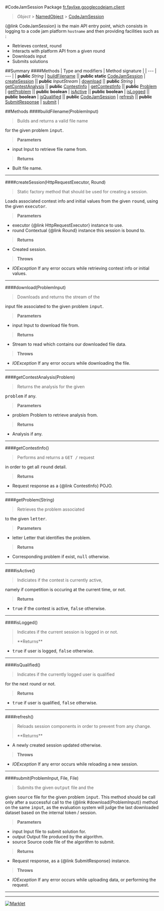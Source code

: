 #CodeJamSession
Package [fr.faylixe.googlecodejam.client](README.md)<br>

> *Object* > [NamedObject](common/NamedObject.md) > [CodeJamSession](CodeJamSession.md)

{@link CodeJamSession} is the main API entry point, which consists
 in logging to a code jam platform ``hostname`` and then providing
 facilities such as :
 <br>
 * Retrieves contest, round
 * Interacts with platform API from a given round
 * Downloads input
 * Submits solutions

##Summary
####Methods
| Type and modifiers | Method signature |
| --- | --- |
| **public** *String* | [buildFilename](#buildfilenameprobleminput) || **public static** [CodeJamSession](CodeJamSession.md) | [createSession](#createsessionhttprequestexecutor-round) || **public** *InputStream* | [download](#downloadprobleminput) || **public** *String* | [getContestAnalysis](#getcontestanalysisproblem) || **public** [ContestInfo](webservice/ContestInfo.md) | [getContestInfo](#getcontestinfo) || **public** [Problem](webservice/Problem.md) | [getProblem](#getproblemstring) || **public** **boolean** | [isActive](#isactive) || **public** **boolean** | [isLogged](#islogged) || **public** **boolean** | [isQualified](#isqualified) || **public** [CodeJamSession](CodeJamSession.md) | [refresh](#refresh) || **public** [SubmitResponse](webservice/SubmitResponse.md) | [submit](#submitprobleminput-file-file) |

##Methods
####buildFilename(ProblemInput)
> <p>Builds and returns a valid file name
 for the given problem <tt>input</tt>.</p>
> **Parameters**
* input Input to retrieve file name from.

> **Returns**
* Built file name.


---

####createSession(HttpRequestExecutor, Round)
> <p>Static factory method that should be used for creating a session.
 Loads associated contest info and initial values from the given
 <tt>round</tt>, using the given <tt>executor</tt>.</p>
> **Parameters**
* executor {@link HttpRequestExecutor} instance to use.
* round Contextual {@link Round} instance this session is bound to.

> **Returns**
* Created session.

> **Throws**
* *IOException* If any error occurs while retrieving contest info or initial values.


---

####download(ProblemInput)
> <p>Downloads and returns the stream of the
 input file associated to the given problem
 <tt>input</tt>.</p>
> **Parameters**
* input Input to download file from.

> **Returns**
* Stream to read which contains our downloaded file data.

> **Throws**
* *IOException* If any error occurs while downloading the file.


---

####getContestAnalysis(Problem)
> <p>Returns the analysis for the given
 <tt>problem</tt> if any.</p>
> **Parameters**
* problem Problem to retrieve analysis from.

> **Returns**
* Analysis if any.


---

####getContestInfo()
> <p>Performs and returns a <tt>GET /</tt> request
 in order to get all <tt>round</tt> detail.</p>
> **Returns**
* Request response as a {@link ContestInfo} POJO.


---

####getProblem(String)
> <p>Retrieves the problem associated
 to the given <tt>letter</tt>.</p>
> **Parameters**
* letter Letter that identifies the problem.

> **Returns**
* Corresponding problem if exist, <tt>null</tt> otherwise.


---

####isActive()
> <p>Indiciates if the contest is currently active,
 namely if competition is occuring at the current
 time, or not.</p>
> **Returns**
* <tt>true</tt> if the contest is active, <tt>false</tt> otherwise.


---

####isLogged()
> <p>Indicates if the current session is logged in or not.</p>
> **Returns**
* <tt>true</tt> if user is logged, <tt>false</tt> otherwise.


---

####isQualified()
> <p>Indicates if the currently logged user is qualified
 for the next round or not.</p>
> **Returns**
* <tt>true</tt> if user is qualified, <tt>false</tt> otherwise.


---

####refresh()
> <p>Reloads session components in order to prevent from any change.</p>
> **Returns**
* A newly created session updated otherwise.

> **Throws**
* *IOException* If any error occurs while reloading a new session.


---

####submit(ProblemInput, File, File)
> <p>Submits the given <tt>output</tt> file and the
 given <tt>source</tt> file for the given problem
 <tt>input</tt>. This method should be call only
 after a successful call to the {@link #download(ProblemInput)}
 method on the same <tt>input</tt>, as the evaluation
 system will judge the last downloaded dataset
 based on the internal token / session.</p>
> **Parameters**
* input Input file to submit solution for.
* output Output file produced by the algorithm.
* source Source code file of the algorithm to submit.

> **Returns**
* Request response, as a {@link SubmitResponse} instance.

> **Throws**
* *IOException* If any error occurs while uploading data, or performing the request.


---

---

[![Marklet](https://img.shields.io/badge/Generated%20by-Marklet-green.svg)](https://github.com/Faylixe/marklet)